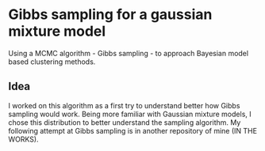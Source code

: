 # Gibbs sampling for a gaussian mixture model
Using a MCMC algorithm - Gibbs sampling - to approach Bayesian model based clustering methods.

## Idea 
I worked on this algorithm as a first try to understand better how Gibbs sampling would work. 
Being more familiar with Gaussian mixture models, I chose this distribution to better understand the sampling algorithm.
My following attempt at Gibbs sampling is in another repository of mine (IN THE WORKS). 
